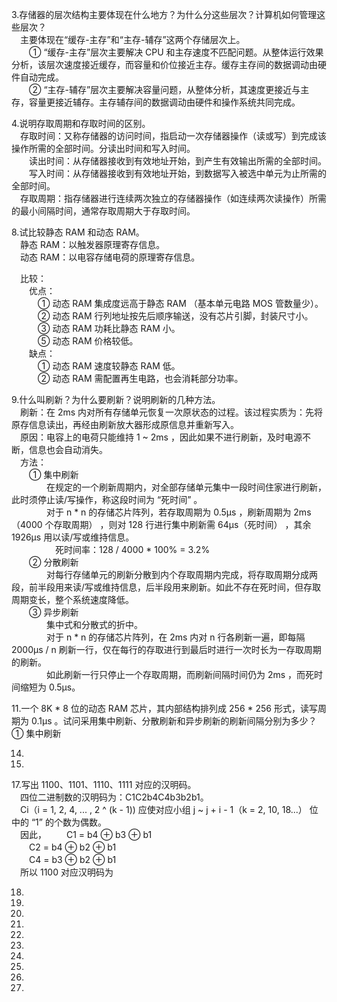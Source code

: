 3.存储器的层次结构主要体现在什么地方？为什么分这些层次？计算机如何管理这些层次？  
　主要体现在“缓存-主存”和“主存-辅存”这两个存储层次上。  
　　① “缓存-主存”层次主要解决 CPU 和主存速度不匹配问题。从整体运行效果分析，该层次速度接近缓存，而容量和价位接近主存。缓存主存间的数据调动由硬件自动完成。  
　　② “主存-辅存”层次主要解决容量问题，从整体分析，其速度更接近与主存，容量更接近辅存。主存辅存间的数据调动由硬件和操作系统共同完成。  


4.说明存取周期和存取时间的区别。  
　存取时间：又称存储器的访问时间，指启动一次存储器操作（读或写）到完成该操作所需的全部时间。分读出时间和写入时间。  
　　读出时间：从存储器接收到有效地址开始，到产生有效输出所需的全部时间。  
　　写入时间：从存储器接收到有效地址开始，到数据写入被选中单元为止所需的全部时间。  
　存取周期：指存储器进行连续两次独立的存储器操作（如连续两次读操作）所需的最小间隔时间，通常存取周期大于存取时间。  


8.试比较静态 RAM 和动态 RAM。  
　静态 RAM：以触发器原理寄存信息。  
　动态 RAM：以电容存储电荷的原理寄存信息。  

　比较：  
　　优点：  
　　　① 动态 RAM 集成度远高于静态 RAM （基本单元电路 MOS 管数量少）。  
　　　② 动态 RAM 行列地址按先后顺序输送，没有芯片引脚，封装尺寸小。  
　　　③ 动态 RAM 功耗比静态  RAM 小。  
　　　⑤ 动态 RAM 价格较低。  
　　缺点：  
　　　① 动态 RAM 速度较静态  RAM 低。   
　　　② 动态 RAM 需配置再生电路，也会消耗部分功率。  


9.什么叫刷新？为什么要刷新？说明刷新的几种方法。  
　刷新：在 2ms 内对所有存储单元恢复一次原状态的过程。该过程实质为：先将原存信息读出，再经由刷新放大器形成原信息并重新写入。  
　原因：电容上的电荷只能维持 1 ~ 2ms ，因此如果不进行刷新，及时电源不断，信息也会自动消失。  
　方法：  
　　① 集中刷新  
　　　　在规定的一个刷新周期内，对全部存储单元集中一段时间住家进行刷新，此时须停止读/写操作，称这段时间为 “死时间” 。  
　　　　对于 n * n 的存储芯片阵列，若存取周期为 0.5μs ，刷新周期为 2ms（4000 个存取周期） ，则对 128 行进行集中刷新需 64μs（死时间） ，其余 1926μs 用以读/写或维持信息。  
　　　　　死时间率：128 / 4000 * 100% = 3.2%  
　　② 分散刷新  
　　　　对每行存储单元的刷新分散到内个存取周期内完成，将存取周期分成两段，前半段用来读/写或维持信息，后半段用来刷新。如此不存在死时间，但存取周期变长，整个系统速度降低。  
　　③ 异步刷新  
　　　　集中式和分散式的折中。  
　　　　对于 n * n 的存储芯片阵列，在 2ms 内对 n 行各刷新一遍，即每隔 2000μs / n 刷新一行，仅在每行的存取进行到最后时进行一次时长为一存取周期的刷新。  
　　　　如此刷新一行只停止一个存取周期，而刷新间隔时间仍为 2ms ，而死时间缩短为 0.5μs。  


11.一个 8K * 8 位的动态 RAM 芯片，其内部结构排列成 256 * 256 形式，读写周期为 0.1μs 。试问采用集中刷新、分散刷新和异步刷新的刷新间隔分别为多少？  
① 集中刷新  



14.  

15.  

17.写出 1100、1101、1110、1111 对应的汉明码。  
　四位二进制数的汉明码为：C1C2b4C4b3b2b1。  
　Ci（i = 1, 2, 4, ... , 2 ^ (k - 1)) 应使对应小组 j ~ j + i - 1（k = 2, 10, 18...） 位中的 “1” 的个数为偶数。  
　因此，
　　C1 = b4 ⊕ b3 ⊕ b1  
　　C2 = b4 ⊕ b2 ⊕ b1  
　　C4 = b3 ⊕ b2 ⊕ b1  
　所以 1100 对应汉明码为  

18.  

20.  

24.  

28.  

30.  

35.  

38.  

39.  

41.  

42.  

